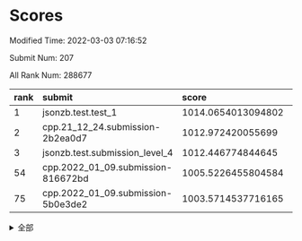 # Scores

Modified Time: 2022-03-03 07:16:52

Submit Num: 207

All Rank Num: 288677

| rank |               submit               |       score        |       sigma        | pk_num |
| :--- | :--------------------------------- | :----------------- | :----------------- | :----- |
| 1    | jsonzb.test.test_1                 | 1014.0654013094802 | 0.8159670515829938 | 5581   |
| 2    | cpp.21_12_24.submission-2b2ea0d7   | 1012.972420055699  | 0.7912948352510448 | 5581   |
| 3    | jsonzb.test.submission_level_4     | 1012.446774844645  | 0.797149215845889  | 5580   |
| 54   | cpp.2022_01_09.submission-816672bd | 1005.5226455804584 | 0.7209712226116782 | 5578   |
| 75   | cpp.2022_01_09.submission-5b0e3de2 | 1003.5714537716165 | 0.7110008828734921 | 5581   |


<details>
<summary>全部</summary>

| rank |                 submit                 |       score        |       sigma        | pk_num |
| :--- | :------------------------------------- | :----------------- | :----------------- | :----- |
| 1    | jsonzb.test.test_1                     | 1014.0654013094802 | 0.8159670515829938 | 5581   |
| 2    | cpp.21_12_24.submission-2b2ea0d7       | 1012.972420055699  | 0.7912948352510448 | 5581   |
| 3    | jsonzb.test.submission_level_4         | 1012.446774844645  | 0.797149215845889  | 5580   |
| 4    | gobigger.level_3.submission_level_3_48 | 1011.4363600411541 | 0.7785028717686004 | 5578   |
| 5    | gobigger.level_3.submission_level_3_45 | 1011.4124068090919 | 0.7759046144511115 | 5579   |
| 6    | gobigger.level_3.submission_level_3_20 | 1011.3645184311773 | 0.7648800679459183 | 5575   |
| 7    | gobigger.level_3.submission_level_3_14 | 1011.1653153201484 | 0.7802041057383822 | 5582   |
| 8    | gobigger.level_3.submission_level_3_27 | 1011.1113673284497 | 0.7392931179454062 | 5582   |
| 9    | gobigger.level_3.submission_level_3_43 | 1011.0695560029745 | 0.7480228760501674 | 5579   |
| 10   | gobigger.level_3.submission_level_3_5  | 1010.9323826163026 | 0.7714006710112371 | 5579   |
| 11   | gobigger.level_3.submission_level_3_19 | 1010.856057440665  | 0.7565375127007651 | 5579   |
| 12   | gobigger.level_3.submission_level_3_34 | 1010.8541496707172 | 0.7783968415105327 | 5582   |
| 13   | gobigger.level_3.submission_level_3_22 | 1010.7112533056847 | 0.7613743087918048 | 5578   |
| 14   | gobigger.level_3.submission_level_3_0  | 1010.6744252818743 | 0.7705938618763793 | 5575   |
| 15   | gobigger.level_3.submission_level_3_36 | 1010.5287162549624 | 0.7887347546775726 | 5578   |
| 16   | gobigger.level_3.submission_level_3_40 | 1010.5117790152286 | 0.7653928049047661 | 5577   |
| 17   | gobigger.level_3.submission_level_3_35 | 1010.4253211529237 | 0.7587137037039228 | 5574   |
| 18   | gobigger.level_3.submission_level_3_3  | 1010.3735613766296 | 0.7645327766686293 | 5575   |
| 19   | gobigger.level_3.submission_level_3_42 | 1010.296247253018  | 0.7545495761045079 | 5574   |
| 20   | gobigger.level_3.submission_level_3_30 | 1010.2867917029213 | 0.7555671532855476 | 5576   |
| 21   | gobigger.level_3.submission_level_3_2  | 1010.1871464234407 | 0.7610861002759813 | 5580   |
| 22   | gobigger.level_3.submission_level_3_21 | 1010.0989383656346 | 0.7645487552551105 | 5579   |
| 23   | gobigger.level_3.submission_level_3_44 | 1010.0943957360446 | 0.7756213027880733 | 5574   |
| 24   | gobigger.level_3.submission_level_3_32 | 1010.0312235870947 | 0.7564500793150497 | 5585   |
| 25   | gobigger.level_3.submission_level_3_24 | 1010.0119307663813 | 0.7503033957995852 | 5580   |
| 26   | gobigger.level_3.submission_level_3_13 | 1009.994556175416  | 0.7555606633477207 | 5578   |
| 27   | gobigger.level_3.submission_level_3_7  | 1009.9673480263147 | 0.7619048231708037 | 5581   |
| 28   | gobigger.level_3.submission_level_3_6  | 1009.9657549940902 | 0.7496898416672119 | 5581   |
| 29   | gobigger.level_3.submission_level_3_37 | 1009.88864943474   | 0.7523133181133932 | 5579   |
| 30   | gobigger.level_3.submission_level_3_16 | 1009.8699006889339 | 0.7615455530734305 | 5578   |
| 31   | gobigger.level_3.submission_level_3_39 | 1009.8399418426959 | 0.7695871907563036 | 5575   |
| 32   | gobigger.level_3.submission_level_3_38 | 1009.7950187399721 | 0.7585484021782061 | 5585   |
| 33   | gobigger.level_3.submission_level_3_1  | 1009.7828291778371 | 0.7812068255124128 | 5579   |
| 34   | gobigger.level_3.submission_level_3_46 | 1009.7441890175027 | 0.7485847787618224 | 5577   |
| 35   | gobigger.level_3.submission_level_3_10 | 1009.7281496698989 | 0.7439177629959994 | 5583   |
| 36   | gobigger.level_3.submission_level_3_47 | 1009.6444682065087 | 0.7608259150803154 | 5582   |
| 37   | gobigger.level_3.submission_level_3_28 | 1009.6129528218725 | 0.7374147015110507 | 5582   |
| 38   | gobigger.level_3.submission_level_3_18 | 1009.5740354803739 | 0.7456545149916883 | 5578   |
| 39   | gobigger.level_3.submission_level_3_15 | 1009.5018987800944 | 0.7655244536097655 | 5577   |
| 40   | gobigger.level_3.submission_level_3_17 | 1009.4674800403815 | 0.7465886078057591 | 5573   |
| 41   | gobigger.level_3.submission_level_3_49 | 1009.4088064326909 | 0.7366223329467039 | 5584   |
| 42   | gobigger.level_3.submission_level_3_33 | 1009.3655588064291 | 0.7615496407404296 | 5579   |
| 43   | gobigger.level_3.submission_level_3_23 | 1009.3600871169707 | 0.744156354062064  | 5576   |
| 44   | gobigger.level_3.submission_level_3_4  | 1009.3521048589046 | 0.7392444500126506 | 5571   |
| 45   | gobigger.level_3.submission_level_3_29 | 1009.2978882352456 | 0.7363390361106049 | 5573   |
| 46   | gobigger.level_3.submission_level_3_25 | 1009.2798165564549 | 0.7399046278793926 | 5575   |
| 47   | gobigger.level_3.submission_level_3_11 | 1009.2425345363248 | 0.7416905974753173 | 5579   |
| 48   | gobigger.level_3.submission_level_3_26 | 1009.1649414804272 | 0.7528876968258711 | 5575   |
| 49   | gobigger.level_3.submission_level_3_8  | 1009.0606982710119 | 0.7487914003450402 | 5579   |
| 50   | gobigger.level_3.submission_level_3_12 | 1009.0506382439941 | 0.7534995875776574 | 5578   |
| 51   | gobigger.level_3.submission_level_3_41 | 1008.8614878255901 | 0.7557018413406785 | 5578   |
| 52   | gobigger.level_3.submission_level_3_9  | 1008.6508620311337 | 0.7458183284274962 | 5580   |
| 53   | gobigger.level_3.submission_level_3_31 | 1008.6053859585094 | 0.7386204973230617 | 5577   |
| 54   | cpp.2022_01_09.submission-816672bd     | 1005.5226455804584 | 0.7209712226116782 | 5578   |
| 55   | gobigger.level_1.submission_level_1_4  | 1005.2292115260925 | 0.7255955317187166 | 5583   |
| 56   | gobigger.level_1.submission_level_1_11 | 1004.7850312219297 | 0.7225181080144465 | 5581   |
| 57   | gobigger.level_1.submission_level_1_12 | 1004.3707796486376 | 0.7226050275979504 | 5576   |
| 58   | gobigger.level_1.submission_level_1_2  | 1004.3299070542863 | 0.7251961242708932 | 5579   |
| 59   | gobigger.level_1.submission_level_1_38 | 1004.3104669822162 | 0.721681396943425  | 5582   |
| 60   | gobigger.level_1.submission_level_1_15 | 1004.2880744651419 | 0.7177640239720813 | 5579   |
| 61   | gobigger.level_1.submission_level_1_28 | 1004.2435138292793 | 0.7228960371762915 | 5574   |
| 62   | gobigger.level_1.submission_level_1_47 | 1004.1848350620112 | 0.7245367251234618 | 5575   |
| 63   | gobigger.level_1.submission_level_1_26 | 1004.1481985536007 | 0.7181575631612055 | 5579   |
| 64   | gobigger.level_1.submission_level_1_8  | 1004.0948796090813 | 0.7169988794642292 | 5578   |
| 65   | gobigger.level_1.submission_level_1_10 | 1004.0465241792654 | 0.7204550712681517 | 5576   |
| 66   | gobigger.level_1.submission_level_1_49 | 1004.0055363282162 | 0.7240081183936189 | 5580   |
| 67   | gobigger.level_1.submission_level_1_21 | 1003.9777583479561 | 0.7153823491558834 | 5579   |
| 68   | gobigger.level_1.submission_level_1_41 | 1003.941472582198  | 0.7165495824181455 | 5575   |
| 69   | gobigger.level_1.submission_level_1_18 | 1003.9093692153288 | 0.7100207498780289 | 5579   |
| 70   | gobigger.level_1.submission_level_1_0  | 1003.7608921212018 | 0.707008922866552  | 5579   |
| 71   | gobigger.level_1.submission_level_1_39 | 1003.7278562417152 | 0.7217772015185603 | 5581   |
| 72   | gobigger.level_1.submission_level_1_44 | 1003.7149560926342 | 0.7181112555565965 | 5580   |
| 73   | gobigger.level_1.submission_level_1_3  | 1003.6218359376735 | 0.7189358836529657 | 5582   |
| 74   | gobigger.level_1.submission_level_1_23 | 1003.6018133153051 | 0.7136370227007696 | 5581   |
| 75   | cpp.2022_01_09.submission-5b0e3de2     | 1003.5714537716165 | 0.7110008828734921 | 5581   |
| 76   | gobigger.level_1.submission_level_1_20 | 1003.4965901132173 | 0.7196397998404417 | 5574   |
| 77   | gobigger.level_1.submission_level_1_16 | 1003.4474306840419 | 0.7163405103184716 | 5581   |
| 78   | gobigger.level_1.submission_level_1_45 | 1003.4185767060515 | 0.7086234909241769 | 5580   |
| 79   | gobigger.level_1.submission_level_1_29 | 1003.3297182572128 | 0.7287059982361843 | 5577   |
| 80   | gobigger.level_1.submission_level_1_6  | 1003.2662852163671 | 0.7050230839941711 | 5578   |
| 81   | gobigger.level_1.submission_level_1_31 | 1003.2314210581914 | 0.712306064914339  | 5576   |
| 82   | gobigger.level_1.submission_level_1_1  | 1003.1762749545978 | 0.7181634535038673 | 5579   |
| 83   | gobigger.level_1.submission_level_1_19 | 1003.1652296949679 | 0.7224137111651625 | 5581   |
| 84   | gobigger.level_1.submission_level_1_43 | 1003.1079646377423 | 0.7175972436005473 | 5579   |
| 85   | gobigger.level_1.submission_level_1_13 | 1003.0205240750464 | 0.7135892670465599 | 5578   |
| 86   | gobigger.level_1.submission_level_1_32 | 1003.013783281803  | 0.715250536988278  | 5578   |
| 87   | gobigger.level_1.submission_level_1_27 | 1002.937212854127  | 0.7153360733856854 | 5574   |
| 88   | gobigger.level_1.submission_level_1_34 | 1002.8872758708043 | 0.7265976881464408 | 5573   |
| 89   | gobigger.level_1.submission_level_1_37 | 1002.8004966437537 | 0.7172111531407229 | 5574   |
| 90   | gobigger.level_1.submission_level_1_24 | 1002.766825068065  | 0.7206424471983373 | 5581   |
| 91   | gobigger.level_1.submission_level_1_7  | 1002.7470353065909 | 0.7105748812915236 | 5582   |
| 92   | gobigger.level_1.submission_level_1_17 | 1002.730871957142  | 0.7050791661316261 | 5578   |
| 93   | gobigger.level_1.submission_level_1_48 | 1002.7149823320619 | 0.719325550946945  | 5573   |
| 94   | gobigger.level_1.submission_level_1_46 | 1002.6853631325091 | 0.7168702350164403 | 5584   |
| 95   | gobigger.level_1.submission_level_1_5  | 1002.6761475060973 | 0.7144284953935005 | 5573   |
| 96   | gobigger.level_1.submission_level_1_36 | 1002.6715810710945 | 0.7127143728366258 | 5574   |
| 97   | gobigger.level_1.submission_level_1_25 | 1002.6474906948642 | 0.7162347283609571 | 5579   |
| 98   | gobigger.level_1.submission_level_1_14 | 1002.6139122949063 | 0.7222095553317172 | 5579   |
| 99   | gobigger.level_1.submission_level_1_35 | 1002.5974893918316 | 0.7290527357290731 | 5581   |
| 100  | gobigger.level_1.submission_level_1_22 | 1002.4553657928399 | 0.706873909997977  | 5578   |
| 101  | gobigger.level_1.submission_level_1_30 | 1002.39402711132   | 0.7183989415919566 | 5579   |
| 102  | gobigger.level_1.submission_level_1_42 | 1002.2202722258801 | 0.7222108288081381 | 5574   |
| 103  | gobigger.level_1.submission_level_1_9  | 1002.0008594444533 | 0.7138850581552433 | 5580   |
| 104  | gobigger.level_1.submission_level_1_40 | 1001.5773466930355 | 0.7177827046060326 | 5579   |
| 105  | gobigger.level_1.submission_level_1_33 | 1001.1411048151654 | 0.7204132113969549 | 5582   |
| 106  | gobigger.random.submission_random_42   | 997.3694666224277  | 0.7169775559094997 | 5574   |
| 107  | gobigger.random.submission_random_13   | 997.0892593783077  | 0.7088163060417078 | 5578   |
| 108  | gobigger.random.submission_random_10   | 997.082641364546   | 0.7095858795462748 | 5580   |
| 109  | gobigger.random.submission_random_37   | 997.0360944401826  | 0.720494985348186  | 5576   |
| 110  | gobigger.random.submission_random_20   | 996.9119738050537  | 0.7042508145817002 | 5576   |
| 111  | gobigger.random.submission_random_45   | 996.815150992715   | 0.7084693181684003 | 5578   |
| 112  | gobigger.random.submission_random_48   | 996.774654878279   | 0.7085090595542362 | 5571   |
| 113  | gobigger.random.submission_random_26   | 996.6725160999814  | 0.7060130351753254 | 5576   |
| 114  | gobigger.random.submission_random_22   | 996.629778814559   | 0.7028838157770849 | 5579   |
| 115  | gobigger.random.submission_random_40   | 996.6103384622875  | 0.7025303768565193 | 5577   |
| 116  | gobigger.random.submission_random_9    | 996.5779471134866  | 0.7060126278162612 | 5576   |
| 117  | gobigger.random.submission_random_29   | 996.5584753941173  | 0.7207810848197352 | 5575   |
| 118  | gobigger.random.submission_random_2    | 996.5309329240332  | 0.7211278191027564 | 5576   |
| 119  | gobigger.random.submission_random_38   | 996.4995052999178  | 0.7204298844453284 | 5581   |
| 120  | gobigger.random.submission_random_23   | 996.4796577208075  | 0.71860054361682   | 5572   |
| 121  | gobigger.random.submission_random_0    | 996.4550808167513  | 0.7099974565337359 | 5574   |
| 122  | gobigger.random.submission_random_35   | 996.4343906132407  | 0.7113440279299523 | 5580   |
| 123  | gobigger.random.submission_random_34   | 996.4281510870487  | 0.6960157947436469 | 5579   |
| 124  | gobigger.random.submission_random_43   | 996.425213506978   | 0.716109746634286  | 5582   |
| 125  | gobigger.random.submission_random_32   | 996.3353412453798  | 0.7099336351558306 | 5581   |
| 126  | gobigger.random.submission_random_49   | 996.2476881698925  | 0.7086845491667036 | 5574   |
| 127  | gobigger.random.submission_random_21   | 996.2233055941813  | 0.7120875000992298 | 5571   |
| 128  | gobigger.random.submission_random_15   | 996.2044545803401  | 0.7007694023006007 | 5578   |
| 129  | gobigger.random.submission_random_4    | 996.1676416373452  | 0.7139966637277855 | 5582   |
| 130  | gobigger.random.submission_random_3    | 996.1492591558427  | 0.6939889368710195 | 5587   |
| 131  | gobigger.random.submission_random_44   | 996.1349130731635  | 0.7256450746243054 | 5575   |
| 132  | gobigger.random.submission_random_7    | 996.0872294567878  | 0.7055584567120246 | 5581   |
| 133  | gobigger.random.submission_random_8    | 996.0799792325756  | 0.7306234509198021 | 5583   |
| 134  | gobigger.random.submission_random_24   | 996.0665921652472  | 0.7203209138448209 | 5578   |
| 135  | gobigger.random.submission_random_19   | 996.0392154869588  | 0.7127920374955358 | 5580   |
| 136  | gobigger.random.submission_random_11   | 995.9872499867159  | 0.7133187148733501 | 5582   |
| 137  | gobigger.random.submission_random_5    | 995.890259993104   | 0.7164507855610186 | 5582   |
| 138  | gobigger.random.submission_random_14   | 995.7774848860363  | 0.7160207941334741 | 5578   |
| 139  | gobigger.random.submission_random_28   | 995.6475011277248  | 0.7212113034340795 | 5575   |
| 140  | gobigger.random.submission_random_30   | 995.571524847664   | 0.7227489316489735 | 5580   |
| 141  | gobigger.random.submission_random_46   | 995.5363028053426  | 0.7086243272790405 | 5578   |
| 142  | gobigger.random.submission_random_47   | 995.4784537909304  | 0.6981525465349288 | 5572   |
| 143  | gobigger.random.submission_random_33   | 995.4698052863813  | 0.7252018325653417 | 5580   |
| 144  | gobigger.random.submission_random_6    | 995.421321714613   | 0.7062996653228075 | 5582   |
| 145  | gobigger.random.submission_random_18   | 995.3502873181018  | 0.7121457427950219 | 5579   |
| 146  | gobigger.random.submission_random_1    | 995.2611535521377  | 0.7199042694722035 | 5576   |
| 147  | gobigger.random.submission_random_31   | 995.2220669593274  | 0.7247351734169427 | 5584   |
| 148  | gobigger.random.submission_random_12   | 995.1121887391788  | 0.7184266391324026 | 5577   |
| 149  | gobigger.random.submission_random_41   | 995.0435082749285  | 0.709175805367528  | 5581   |
| 150  | gobigger.random.submission_random_27   | 995.0032948946539  | 0.7210851981933136 | 5582   |
| 151  | gobigger.random.submission_random_16   | 994.9684356485466  | 0.7100253595746531 | 5579   |
| 152  | gobigger.random.submission_random_36   | 994.9209615520509  | 0.713125179216516  | 5576   |
| 153  | gobigger.random.submission_random_39   | 994.8643612194913  | 0.6956718995925523 | 5578   |
| 154  | gobigger.random.submission_random_17   | 994.8594249404205  | 0.7104881818466697 | 5575   |
| 155  | gobigger.random.submission_random_25   | 994.7271931906987  | 0.7354571669838117 | 5574   |
| 156  | gobigger.level_2.submission_level_2_45 | 994.1952370670668  | 0.7264477755685157 | 5575   |
| 157  | gobigger.level_2.submission_level_2_40 | 994.1041521571977  | 0.72407190334174   | 5577   |
| 158  | gobigger.level_2.submission_level_2_15 | 993.9088852643937  | 0.731073369603393  | 5581   |
| 159  | gobigger.level_2.submission_level_2_2  | 993.7317888250642  | 0.740323296294195  | 5581   |
| 160  | gobigger.level_2.submission_level_2_48 | 993.3233047522536  | 0.7255306823568559 | 5576   |
| 161  | gobigger.level_2.submission_level_2_22 | 993.169963529998   | 0.743004831956127  | 5576   |
| 162  | gobigger.level_2.submission_level_2_7  | 992.9923984988011  | 0.7294058425355913 | 5578   |
| 163  | gobigger.level_2.submission_level_2_11 | 992.8286249898106  | 0.7323449761624422 | 5579   |
| 164  | gobigger.level_2.submission_level_2_13 | 992.825088511376   | 0.7562361090291708 | 5579   |
| 165  | gobigger.level_2.submission_level_2_31 | 992.5762107880773  | 0.7440641891375269 | 5580   |
| 166  | gobigger.level_2.submission_level_2_26 | 992.523183931848   | 0.7395702832537818 | 5578   |
| 167  | gobigger.level_2.submission_level_2_25 | 992.5122325334363  | 0.7307419515294896 | 5574   |
| 168  | gobigger.level_2.submission_level_2_18 | 992.4121921435113  | 0.756496262202419  | 5578   |
| 169  | gobigger.level_2.submission_level_2_16 | 992.399794858325   | 0.7406297387223368 | 5578   |
| 170  | gobigger.level_2.submission_level_2_27 | 992.3936247176792  | 0.7373086200865665 | 5581   |
| 171  | gobigger.level_2.submission_level_2_44 | 992.3453854915608  | 0.7406138938673932 | 5579   |
| 172  | gobigger.level_2.submission_level_2_20 | 992.2742154687334  | 0.7429750422857254 | 5576   |
| 173  | gobigger.level_2.submission_level_2_12 | 992.2683857782645  | 0.7497691282754426 | 5579   |
| 174  | gobigger.level_2.submission_level_2_47 | 992.2653662554234  | 0.7483959412907837 | 5577   |
| 175  | gobigger.level_2.submission_level_2_28 | 992.2577255988998  | 0.7357769417472151 | 5580   |
| 176  | gobigger.level_2.submission_level_2_38 | 992.1344898665528  | 0.7390342214493992 | 5576   |
| 177  | gobigger.level_2.submission_level_2_19 | 992.1119802559756  | 0.7447713226409259 | 5576   |
| 178  | gobigger.level_2.submission_level_2_37 | 992.0751527622324  | 0.7466425948437698 | 5576   |
| 179  | gobigger.level_2.submission_level_2_39 | 992.047241867294   | 0.7567909002850928 | 5578   |
| 180  | gobigger.level_2.submission_level_2_0  | 992.0196749889667  | 0.7545198437875195 | 5578   |
| 181  | gobigger.level_2.submission_level_2_8  | 991.9037709864169  | 0.7357980298741159 | 5580   |
| 182  | gobigger.level_2.submission_level_2_17 | 991.8602882547244  | 0.7498634932180189 | 5584   |
| 183  | gobigger.level_2.submission_level_2_24 | 991.8499634381598  | 0.733415704486403  | 5577   |
| 184  | gobigger.level_2.submission_level_2_41 | 991.8306143397117  | 0.7465999247099908 | 5579   |
| 185  | gobigger.level_2.submission_level_2_49 | 991.7954285877418  | 0.757263487321429  | 5579   |
| 186  | gobigger.level_2.submission_level_2_43 | 991.6864175128272  | 0.7716174802800033 | 5577   |
| 187  | gobigger.level_2.submission_level_2_36 | 991.6404449665717  | 0.7599270522678091 | 5579   |
| 188  | gobigger.level_2.submission_level_2_29 | 991.6235914953835  | 0.7504345668921619 | 5579   |
| 189  | gobigger.level_2.submission_level_2_9  | 991.5805505301167  | 0.7519716557652092 | 5573   |
| 190  | gobigger.level_2.submission_level_2_42 | 991.5298543693658  | 0.7431774742115641 | 5578   |
| 191  | gobigger.level_2.submission_level_2_46 | 991.4530611738148  | 0.7482449824174715 | 5582   |
| 192  | gobigger.level_2.submission_level_2_3  | 991.4521184589122  | 0.7327113798959723 | 5579   |
| 193  | gobigger.level_2.submission_level_2_10 | 991.2890766766569  | 0.7580719248447654 | 5582   |
| 194  | gobigger.level_2.submission_level_2_14 | 991.2650795377639  | 0.7482476295787798 | 5577   |
| 195  | gobigger.level_2.submission_level_2_6  | 991.1883097602008  | 0.7464328167712524 | 5579   |
| 196  | gobigger.level_2.submission_level_2_5  | 990.9389105929048  | 0.7730592049529184 | 5583   |
| 197  | gobigger.level_2.submission_level_2_30 | 990.8933788703803  | 0.7676340098412886 | 5580   |
| 198  | gobigger.level_2.submission_level_2_21 | 990.8780200129655  | 0.7654939721673906 | 5576   |
| 199  | gobigger.level_2.submission_level_2_35 | 990.8678232300508  | 0.7556515621111234 | 5578   |
| 200  | gobigger.level_2.submission_level_2_34 | 990.830508962114   | 0.7460768665014195 | 5578   |
| 201  | gobigger.level_2.submission_level_2_1  | 990.8028903407456  | 0.773918383785501  | 5580   |
| 202  | gobigger.level_2.submission_level_2_4  | 990.540222593069   | 0.7539670677570628 | 5577   |
| 203  | gobigger.level_2.submission_level_2_23 | 990.1199305297092  | 0.7629007465019769 | 5579   |
| 204  | gobigger.level_2.submission_level_2_33 | 990.0855699771646  | 0.7815912957038871 | 5579   |
| 205  | gobigger.level_2.submission_level_2_32 | 989.8793802841559  | 0.7804354877940978 | 5582   |
| 206  | gobigger.none.submission_none_0        | 978.7832977722069  | 1.2446523739481765 | 5579   |
| 207  | gobigger.none.submission_none_1        | 974.688243766671   | 1.6104465085590933 | 5581   |

</details>